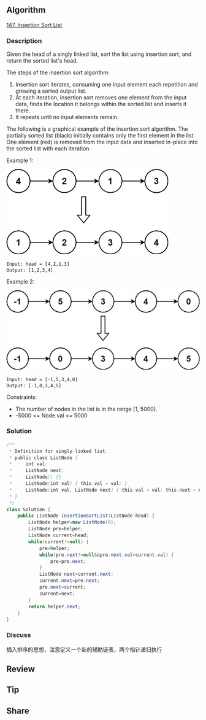 ## Algorithm

[147. Insertion Sort List](https://leetcode.com/problems/insertion-sort-list/)

### Description

Given the head of a singly linked list, sort the list using insertion sort, and return the sorted list's head.

The steps of the insertion sort algorithm:

1. Insertion sort iterates, consuming one input element each repetition and growing a sorted output list.
2. At each iteration, insertion sort removes one element from the input data, finds the location it belongs within the sorted list and inserts it there.
3. It repeats until no input elements remain.

The following is a graphical example of the insertion sort algorithm. The partially sorted list (black) initially contains only the first element in the list. One element (red) is removed from the input data and inserted in-place into the sorted list with each iteration.




Example 1:

![](assets/20220221-030fef08.png)

```
Input: head = [4,2,1,3]
Output: [1,2,3,4]
```

Example 2:

![](assets/20220221-63c81b61.png)

```
Input: head = [-1,5,3,4,0]
Output: [-1,0,3,4,5]
```

Constraints:

- The number of nodes in the list is in the range [1, 5000].
- -5000 <= Node.val <= 5000

### Solution

```java
/**
 * Definition for singly-linked list.
 * public class ListNode {
 *     int val;
 *     ListNode next;
 *     ListNode() {}
 *     ListNode(int val) { this.val = val; }
 *     ListNode(int val, ListNode next) { this.val = val; this.next = next; }
 * }
 */
class Solution {
    public ListNode insertionSortList(ListNode head) {
        ListNode helper=new ListNode(0);
        ListNode pre=helper;
        ListNode current=head;
        while(current!=null) {
            pre=helper;
            while(pre.next!=null&&pre.next.val<current.val) {
                pre=pre.next;
            }
            ListNode next=current.next;
            current.next=pre.next;
            pre.next=current;
            current=next;
        }
        return helper.next;
    }
}
```

### Discuss

插入排序的思想，注意定义一个新的辅助链表，两个指针递归执行

## Review


## Tip


## Share
